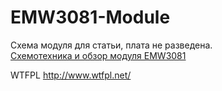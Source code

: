 # EMW3081-Module

Схема модуля для статьи, плата не разведена.<br>
[Схемотехника и обзор модуля EMW3081](https://adelectronics.ru/2018/02/01/%d1%81%d1%85%d0%b5%d0%bc%d0%be%d1%82%d0%b5%d1%85%d0%bd%d0%b8%d0%ba%d0%b0-%d0%b8-%d0%be%d0%b1%d0%b7%d0%be%d1%80-%d0%bc%d0%be%d0%b4%d1%83%d0%bb%d1%8f-emw3081/)<br>

WTFPL
http://www.wtfpl.net/
